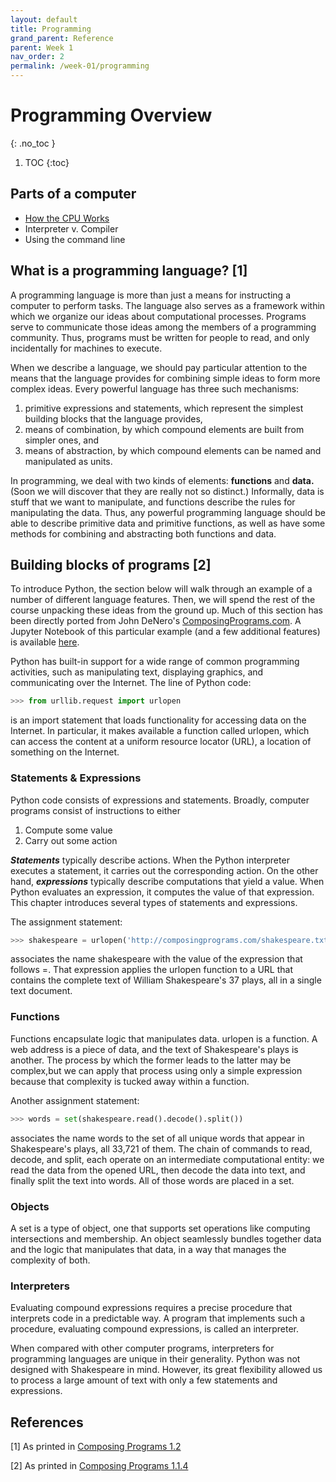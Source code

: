 ```yaml
---
layout: default
title: Programming
grand_parent: Reference
parent: Week 1
nav_order: 2
permalink: /week-01/programming
---
```


# Programming Overview
{: .no_toc }

1. TOC
{:toc}

## Parts of a computer
* [How the CPU Works](http://www.it4nextgen.com/what-is-a-cpu-central-processing-unit/)
* Interpreter v. Compiler
* Using the command line

## What is a programming language? [1]
A programming language is more than just a means for instructing a computer to perform tasks. The language also serves as a framework within which we organize our ideas about computational processes. Programs serve to communicate those ideas among the members of a programming community. Thus, programs must be written for people to read, and only incidentally for machines to execute.

When we describe a language, we should pay particular attention to the means that the language provides for combining simple ideas to form more complex ideas. Every powerful language has three such mechanisms:

1. primitive expressions and statements, which represent the simplest building blocks that the language provides,
2. means of combination, by which compound elements are built from simpler ones, and
3. means of abstraction, by which compound elements can be named and manipulated as units.

In programming, we deal with two kinds of elements: **functions** and **data.** (Soon we will discover that they are really not so distinct.) Informally, data is stuff that we want to manipulate, and functions describe the rules for manipulating the data. Thus, any powerful programming language should be able to describe primitive data and primitive functions, as well as have some methods for combining and abstracting both functions and data.

## Building blocks of programs [2]
To introduce Python, the section below will walk through an example of a number of different language features. Then, we will spend the rest of the course unpacking these ideas from the ground up. Much of this section has been directly ported from John DeNero's [ComposingPrograms.com](http://composingprograms.com). A Jupyter Notebook of this particular example (and a few additional features) is available [here](https://github.com/eecs110/winter2019-course-files/blob/master/notebooks/01.%20Introduction.ipynb).

Python has built-in support for a wide range of common programming activities, such as manipulating text, displaying graphics, and communicating over the Internet. The line of Python code:

```python
>>> from urllib.request import urlopen
```
is an import statement that loads functionality for accessing data on the Internet. In particular, it makes available a function called urlopen, which can access the content at a uniform resource locator (URL), a location of something on the Internet.

### Statements & Expressions
Python code consists of expressions and statements. Broadly, computer programs consist of instructions to either

1. Compute some value
2. Carry out some action

***Statements*** typically describe actions. When the Python interpreter executes a statement, it carries out the corresponding action. On the other hand, ***expressions*** typically describe computations that yield a value. When Python evaluates an expression, it computes the value of that expression. This chapter introduces several types of statements and expressions.

The assignment statement:

```python
>>> shakespeare = urlopen('http://composingprograms.com/shakespeare.txt')
```
associates the name shakespeare with the value of the expression that follows =. That expression applies the urlopen function to a URL that contains the complete text of William Shakespeare's 37 plays, all in a single text document.

### Functions
Functions encapsulate logic that manipulates data. urlopen is a function. A web address is a piece of data, and the text of Shakespeare's plays is another. The process by which the former leads to the latter may be complex,but we can apply that process using only a simple expression because that complexity is tucked away within a function.

Another assignment statement:

```python
>>> words = set(shakespeare.read().decode().split())
```

associates the name words to the set of all unique words that appear in Shakespeare's plays, all 33,721 of them. The chain of commands to read, decode, and split, each operate on an intermediate computational entity: we read the data from the opened URL, then decode the data into text, and finally split the text into words. All of those words are placed in a set.

### Objects
A set is a type of object, one that supports set operations like computing intersections and membership. An object seamlessly bundles together data and the logic that manipulates that data, in a way that manages the complexity of both.

### Interpreters
Evaluating compound expressions requires a precise procedure that interprets code in a predictable way. A program that implements such a procedure, evaluating compound expressions, is called an interpreter. 

When compared with other computer programs, interpreters for programming languages are unique in their generality. Python was not designed with Shakespeare in mind. However, its great flexibility allowed us to process a large amount of text with only a few statements and expressions.

## References
[1] As printed in [Composing Programs 1.2](http://composingprograms.com/pages/12-elements-of-programming.html)

[2] As printed in [Composing Programs 1.1.4](http://composingprograms.com/pages/11-getting-started.html#first-example)